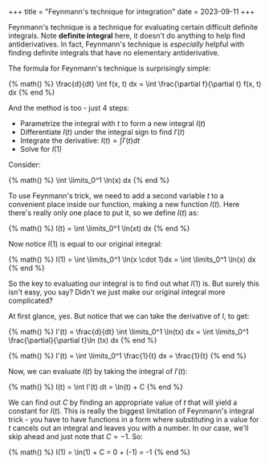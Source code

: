 +++
title = "Feynmann's technique for integration"
date = 2023-09-11
+++

Feynmann's technique is a technique for evaluating certain difficult definite integrals. Note **definite integral** here, it doesn't do anything to help find antiderivatives. In fact, Feynmann's technique is _especially_ helpful with finding definite integrals that have no elementary antiderivative.

<!-- more -->

The formula for Feynmann's technique is surprisingly simple:

{% math() %}
\frac{d}{dt} \int f(x, t) dx = \int \frac{\partial f}{\partial t} f(x, t) dx
{% end %}

And the method is too - just 4 steps:

- Parametrize the integral with $t$ to form a new integral $I(t)$
- Differentiate $I(t)$ under the integral sign to find $I'(t)$
- Integrate the derivative: $I(t) = \int I'(t) dt$
- Solve for $I(1)$

Consider:

{% math() %}
\int \limits_0^1 \ln(x) dx
{% end %}

To use Feynmann's trick, we need to add a second variable $t$ to a convenient place inside our function, making a new function $I(t)$. Here there's really only one place to put it, so we define $I(t)$ as:

{% math() %}
I(t) = \int \limits_0^1 \ln(xt) dx
{% end %}

Now notice $I(1)$ is equal to our original integral:

{% math() %}
I(1) = \int \limits_0^1 \ln(x \cdot 1)dx = \int \limits_0^1 \ln(x) dx
{% end %}

So the key to evaluating our integral is to find out what $I(1)$ is. But surely this isn't easy, you say? Didn't we just make our original integral more complicated?

At first glance, yes. But notice that we can take the derivative of $I$, to get:

{% math() %}
I'(t) = \frac{d}{dt} \int \limits_0^1 \ln(tx) dx = \int \limits_0^1 \frac{\partial}{\partial t}\ln (tx) dx
{% end %}

{% math() %}
I'(t) = \int \limits_0^1 \frac{1}{t} dx = \frac{1}{t}
{% end %}

Now, we can evaluate $I(t)$ by taking the integral of $I'(t)$:

{% math() %}
I(t) = \int I'(t) dt = \ln(t) + C
{% end %}

We can find out $C$ by finding an appropriate value of $t$ that will yield a constant for $I(t)$. This is really the biggest limitation of Feynmann's integral trick - you have to have functions in a form where substituting in a value for $t$ cancels out an integral and leaves you with a number. In our case, we'll skip ahead and just note that $C = -1$. So:

{% math() %}
I(1) = \ln(1) + C = 0 + (-1) = -1
{% end %}
